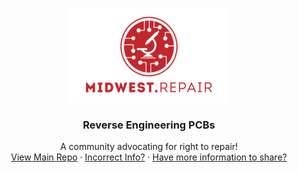 <!-- PROJECT LOGO -->
<br />
<p align="center">
  <a href="https://github.com/midwest-repair/Reverse-Engineering">
    <img src="images/logo.png" alt="Logo" width="256" height="150">
  </a>

  <h3 align="center">Reverse Engineering PCBs</h3>

  <p align="center">
    A community advocating for right to repair!
    <br />
    <a href="https://github.com/midwest-repair/Reverse-Engineering">View Main Repo</a>
    ·
    <a href="https://github.com/midwest-repair/Reverse-Engineering/issues">Incorrect Info?</a>
    ·
    <a href="https://github.com/midwest-repair/Reverse-Engineering/issues">Have more information to share?</a>
  </p>
</p>

